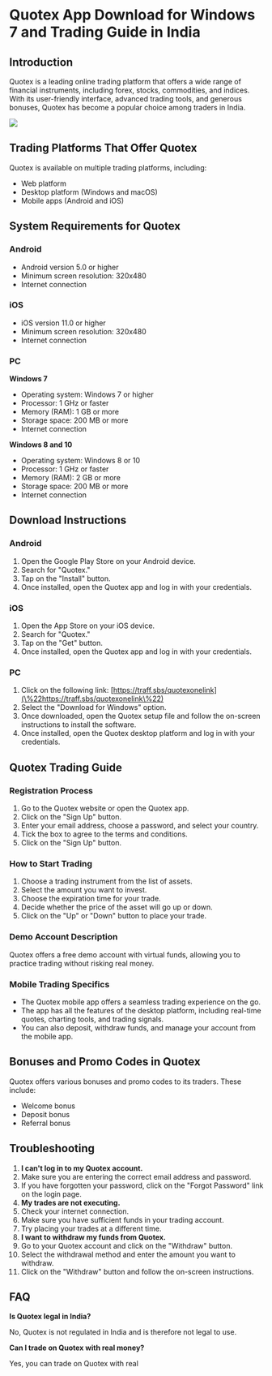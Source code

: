 # Quotex App Download for Windows 7 and Trading Guide in India

## Introduction

Quotex is a leading online trading platform that offers a wide range of
financial instruments, including forex, stocks, commodities, and
indices. With its user-friendly interface, advanced trading tools, and
generous bonuses, Quotex has become a popular choice among traders in
India.

[![](https://static.quotex.io/files/10_en/300_250.jpg)](https://traff.sbs/brokerqxlid)

## Trading Platforms That Offer Quotex

Quotex is available on multiple trading platforms, including:

-   Web platform
-   Desktop platform (Windows and macOS)
-   Mobile apps (Android and iOS)

## System Requirements for Quotex

### Android

-   Android version 5.0 or higher
-   Minimum screen resolution: 320x480
-   Internet connection

### iOS

-   iOS version 11.0 or higher
-   Minimum screen resolution: 320x480
-   Internet connection

### PC

**Windows 7**

-   Operating system: Windows 7 or higher
-   Processor: 1 GHz or faster
-   Memory (RAM): 1 GB or more
-   Storage space: 200 MB or more
-   Internet connection

**Windows 8 and 10**

-   Operating system: Windows 8 or 10
-   Processor: 1 GHz or faster
-   Memory (RAM): 2 GB or more
-   Storage space: 200 MB or more
-   Internet connection

## Download Instructions

### Android

1.  Open the Google Play Store on your Android device.
2.  Search for "Quotex."
3.  Tap on the "Install" button.
4.  Once installed, open the Quotex app and log in with your
    credentials.

### iOS

1.  Open the App Store on your iOS device.
2.  Search for "Quotex."
3.  Tap on the "Get" button.
4.  Once installed, open the Quotex app and log in with your
    credentials.

### PC

1.  Click on the following link:
    [https://traff.sbs/quotexonelink](\%22https://traff.sbs/quotexonelink\%22)
2.  Select the "Download for Windows" option.
3.  Once downloaded, open the Quotex setup file and follow the on-screen
    instructions to install the software.
4.  Once installed, open the Quotex desktop platform and log in with
    your credentials.

## Quotex Trading Guide

### Registration Process

1.  Go to the Quotex website or open the Quotex app.
2.  Click on the "Sign Up" button.
3.  Enter your email address, choose a password, and select your
    country.
4.  Tick the box to agree to the terms and conditions.
5.  Click on the "Sign Up" button.

### How to Start Trading

1.  Choose a trading instrument from the list of assets.
2.  Select the amount you want to invest.
3.  Choose the expiration time for your trade.
4.  Decide whether the price of the asset will go up or down.
5.  Click on the "Up" or "Down" button to place your trade.

### Demo Account Description

Quotex offers a free demo account with virtual funds, allowing you to
practice trading without risking real money.

### Mobile Trading Specifics

-   The Quotex mobile app offers a seamless trading experience on the
    go.
-   The app has all the features of the desktop platform, including
    real-time quotes, charting tools, and trading signals.
-   You can also deposit, withdraw funds, and manage your account from
    the mobile app.

## Bonuses and Promo Codes in Quotex

Quotex offers various bonuses and promo codes to its traders. These
include:

-   Welcome bonus
-   Deposit bonus
-   Referral bonus

## Troubleshooting

1.  **I can\'t log in to my Quotex account.**
2.  Make sure you are entering the correct email address and password.
3.  If you have forgotten your password, click on the "Forgot
    Password" link on the login page.
4.  **My trades are not executing.**
5.  Check your internet connection.
6.  Make sure you have sufficient funds in your trading account.
7.  Try placing your trades at a different time.
8.  **I want to withdraw my funds from Quotex.**
9.  Go to your Quotex account and click on the "Withdraw" button.
10. Select the withdrawal method and enter the amount you want to
    withdraw.
11. Click on the "Withdraw" button and follow the on-screen
    instructions.

## FAQ

**Is Quotex legal in India?**

No, Quotex is not regulated in India and is therefore not legal to use.

**Can I trade on Quotex with real money?**

Yes, you can trade on Quotex with real

